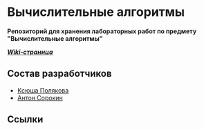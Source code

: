 # Вычислительные алгоритмы

**Репозиторий для хранения лабораторных работ по предмету
"Вычислительные алгоритмы"**

***[Wiki-страница](https://gitlab.com/iu7/iu7-compalg-labs-2019/wikis/home)***

## Состав разработчиков

*  [Ксюша Полякова](@Ksupall)
*  [Антон Сорокин](@SorGamer)

## Ссылки

